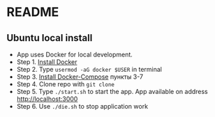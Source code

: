 # README

## Ubuntu local install
- App uses Docker for local development.
- Step 1. [Install Docker](https://docs.docker.com/engine/installation/linux/ubuntulinux/#install)
- Step 2. Type `usermod -aG docker $USER` in terminal
- Step 3. [Install Docker-Compose](https://docs.docker.com/compose/install/#install-docker-compose) пункты 3-7
- Step 4. Clone repo with `git clone`
- Step 5. Type `./start.sh` to start the app. App available on address [http://localhost:3000](http://localhost:3000)
- Step 6. Use `./die.sh` to stop application work


